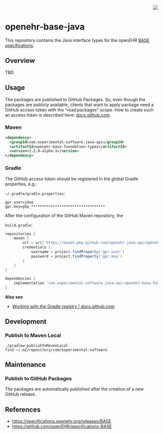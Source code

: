 <p align="right">
  <a href="https://masterminds.github.io/stability/experimental.html">
    <img src="https://masterminds.github.io/stability/experimental.svg">
  </a>
</p>

# openehr-base-java

This repository contains the Java interface types for the openEHR [BASE specifications](https://specifications.openehr.org/releases/BASE).

## Overview

TBD

## Usage

The packages are published to GitHub Packages.
So, even though the packages are publicly available, clients that want to apply package need a GitHub access token with the "read:packages" scope.
How to create such an access token is described here: [docs.github.com](https://docs.github.com/en/authentication/keeping-your-account-and-data-secure/creating-a-personal-access-token).

### Maven

```xml
<dependency>
  <groupId>com.experimental-software.java-api</groupId>
  <artifactId>openehr-base-foundation-types</artifactId>
  <version>1.2.0-alpha-1</version>
</dependency>
```

### Gradle

The GitHub access token should be registered in the global Gradle properties, e.g.:

`~/.gradle/gradle.properties`:

```text
gpr.user=jdoe
gpr.key=ghp_**********************************
```

After the configuration of the GitHub Maven repository, the  

`build.gradle`:

```groovy
repositories {
    maven {
        url = uri('https://maven.pkg.github.com/openehr-java-api/openehr-base-java')
        credentials {
            username = project.findProperty('gpr.user')
            password = project.findProperty('gpr.key')
        }
    }
}

dependencies {
    implementation 'com.experimental-software.java-api:openehr-base-foundation-types:1.2.0-alpha-1'
}
```

**Also see**

- [Working with the Gradle registry | docs.github.com](https://docs.github.com/en/packages/working-with-a-github-packages-registry/working-with-the-gradle-registry)

## Development

### Publish to Maven Local

```
./gradlew publishToMavenLocal
find ~/.m2/repository/com/experimental-software
```

## Maintenance

### Publish to GitHub Packages

The packages are automatically published after the creation of a new GitHub release.

## References

- https://specifications.openehr.org/releases/BASE
- https://github.com/openEHR/specifications-BASE
